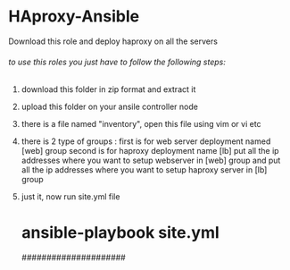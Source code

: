 # HAproxy-Ansible
Download this role and deploy haproxy on all the servers


######  to use this roles you just have to follow the following steps:  #########

1. download this folder in zip format and extract it

2. upload this folder on your ansile controller node

3. there is a file named "inventory", open this file using vim or vi etc

4. there is 2 type of groups : first is for web server deployment named [web] group
                               second is for haproxy deployment name [lb]
   put all the ip addresses where you want to setup webserver in [web] group and put all the ip addresses where you want to setup haproxy    server in [lb] group
   
5. just it, now run site.yml file
   # ansible-playbook  site.yml
   
   #####################

